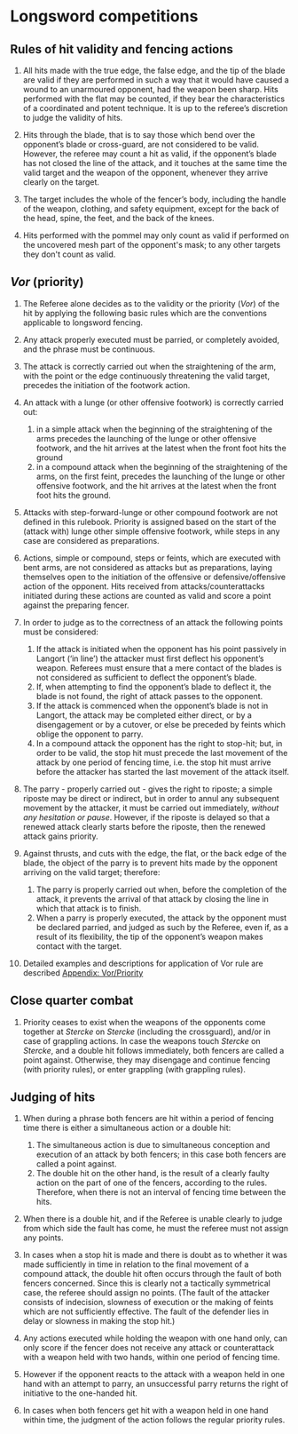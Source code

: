 # Longsword competitions

## Rules of hit validity and fencing actions

1. All hits made with the true edge, the false edge, and the tip of the
   blade are valid if they are performed in such a way that it would
   have caused a wound to an unarmoured opponent, had the weapon been
   sharp. Hits performed with the flat may be counted, if they bear the
   characteristics of a coordinated and potent technique. It is up to
   the referee’s discretion to judge the validity of hits.

2. Hits through the blade, that is to say those which bend over the
   opponent’s blade or cross-guard, are not considered to be valid.
   However, the referee may count a hit as valid, if the opponent’s
   blade has not closed the line of the attack, and it touches at the
   same time the valid target and the weapon of the opponent, whenever
   they arrive clearly on the target.

3. The target includes the whole of the fencer’s body, including the
   handle of the weapon, clothing, and safety equipment, except for the
   back of the head, spine, the feet, and the back of the knees.

4. Hits performed with the pommel may only count as valid if performed
   on the uncovered mesh part of the opponent's mask; to any other
   targets they don't count as valid.

## *Vor* (priority)

1.  The Referee alone decides as to the validity or the priority (*Vor*)
    of the hit by applying the following basic rules which are the
    conventions applicable to longsword fencing.

2.  Any attack properly executed must be parried, or completely avoided,
    and the phrase must be continuous.

3.  The attack is correctly carried out when the straightening of the
    arm, with the point or the edge continuously threatening the valid
    target, precedes the initiation of the footwork action.

4.  An attack with a lunge (or other offensive footwork) is correctly
    carried out:
    1. in a simple attack when the beginning of the straightening of the
       arms precedes the launching of the lunge or other offensive
       footwork, and the hit arrives at the latest when the front foot
       hits the ground
    2. in a compound attack when the beginning of the straightening of
       the arms, on the first feint, precedes the launching of the lunge
       or other offensive footwork, and the hit arrives at the latest
       when the front foot hits the ground.

5.  Attacks with step-forward-lunge or other compound footwork are not
    defined in this rulebook. Priority is assigned based on the start of
    the (attack with) lunge other simple offensive footwork, while steps
    in any case are considered as preparations.

6.  Actions, simple or compound, steps or feints, which are executed
    with bent arms, are not considered as attacks but as preparations,
    laying themselves open to the initiation of the offensive or
    defensive/offensive action of the opponent. Hits received from
    attacks/counterattacks initiated during these actions are counted as
    valid and score a point against the preparing fencer.

7.  In order to judge as to the correctness of an attack the following
    points must be considered:
    1. If the attack is initiated when the opponent has his point
       passively in Langort (‘in line’) the attacker must first deflect
       his opponent’s weapon. Referees must ensure that a mere contact
       of the blades is not considered as sufficient to deflect the
       opponent’s blade.
    2. If, when attempting to find the opponent’s blade to deflect it,
       the blade is not found, the right of attack passes to the
       opponent.
    3. If the attack is commenced when the opponent’s blade is not in
       Langort, the attack may be completed either direct, or by a
       disengagement or by a cutover, or else be preceded by feints
       which oblige the opponent to parry.
    4. In a compound attack the opponent has the right to stop-hit; but,
       in order to be valid, the stop hit must precede the last movement
       of the attack by one period of fencing time, i.e. the stop hit
       must arrive before the attacker has started the last movement of
       the attack itself.

8.  The parry - properly carried out - gives the right to riposte; a
    simple riposte may be direct or indirect, but in order to annul any
    subsequent movement by the attacker, it must be carried out
    immediately, *without any hesitation or pause*. However, if the
    riposte is delayed so that a renewed attack clearly starts before
    the riposte, then the renewed attack gains priority.

9.  Against thrusts, and cuts with the edge, the flat, or the back edge
    of the blade, the object of the parry is to prevent hits made by the
    opponent arriving on the valid target; therefore:
    1. The parry is properly carried out when, before the completion of
       the attack, it prevents the arrival of that attack by closing the
       line in which that attack is to finish.
    2. When a parry is properly executed, the attack by the opponent
       must be declared parried, and judged as such by the Referee, even
       if, as a result of its flexibility, the tip of the opponent’s
       weapon makes contact with the target.

10. Detailed examples and descriptions for application of Vor rule are
    described [Appendix: Vor/Priority](./appendices/priority.md)

## Close quarter combat

1. Priority ceases to exist when the weapons of the opponents come
   together at *Stercke* on *Stercke* (including the crossguard), and/or
   in case of grappling actions. In case the weapons touch *Stercke* on
   *Stercke*, and a double hit follows immediately, both fencers are
   called a point against. Otherwise, they may disengage and continue
   fencing (with priority rules), or enter grappling (with grappling
   rules).

## Judging of hits

1.  When during a phrase both fencers are hit within a period of fencing
    time there is either a simultaneous action or a double hit:
    1. The simultaneous action is due to simultaneous conception and
       execution of an attack by both fencers; in this case both fencers
       are called a point against.
    2. The double hit on the other hand, is the result of a clearly
       faulty action on the part of one of the fencers, according to the
       rules. Therefore, when there is not an interval of fencing time
       between the hits.

2.  When there is a double hit, and if the Referee is unable clearly to
    judge from which side the fault has come, he must the referee must
    not assign any points.

3.  In cases when a stop hit is made and there is doubt as to whether it
    was made sufficiently in time in relation to the final movement of a
    compound attack, the double hit often occurs through the fault of
    both fencers concerned. Since this is clearly not a tactically
    symmetrical case, the referee should assign no points. (The fault of
    the attacker consists of indecision, slowness of execution or the
    making of feints which are not sufficiently effective. The fault of
    the defender lies in delay or slowness in making the stop hit.)

4.  Any actions executed while holding the weapon with one hand only,
    can only score if the fencer does not receive any attack or
    counterattack with a weapon held with two hands, within one period
    of fencing time.

5.  However if the opponent reacts to the attack with a weapon held in
    one hand with an attempt to parry, an unsuccessful parry returns the
    right of initiative to the one-handed hit.

6.  In cases when both fencers get hit with a weapon held in one hand
    within time, the judgment of the action follows the regular priority
    rules.
